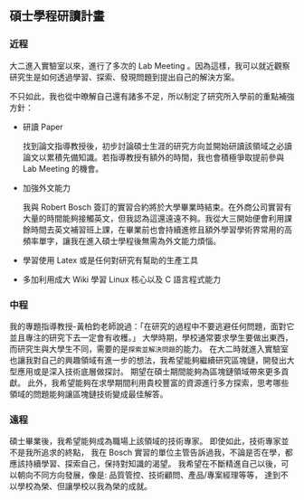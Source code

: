 ## 碩士學程研讀計畫

### 近程

大二進入實驗室以來，進行了多次的 Lab Meeting 。因為這樣，我可以就近觀察研究生是如何透過學習、探索、發現問題到提出自己的解決方案。

不只如此，我也從中暸解自己還有諸多不足，所以制定了研究所入學前的重點補強方針：

- 研讀 Paper

  找到論文指導教授後，初步討論碩士生涯的研究方向並開始研讀該領域之必讀論文以累積先備知識。若指導教授有額外的時間，我也會積極爭取提前參與 Lab Meeting 的機會。

- 加強外文能力

  我與 Robert Bosch 簽訂的實習合約將於大學畢業時結束。在外商公司實習有大量的時間能夠接觸英文，但我認為這還遠遠不夠。我從大三開始便會利用課餘時間去英文補習班上課，在畢業前也會持續進修且額外學習學術界常用的高頻率單字，讓我在進入碩士學程後無需為外文能力煩惱。

- 學習使用 Latex 或是任何對研究有幫助的生產工具

- 多加利用成大 Wiki 學習 Linux 核心以及 C 語言程式能力

### 中程

我的專題指導教授-黃柏鈞老師說過：「在研究的過程中不要逃避任何問題，面對它並且專注的研究下去一定會有收穫。」
大學時期，學校通常要求學生要做出東西，而研究生與大學生不同，需要的是`探索並解決問題`的能力。
在大二時就進入實驗室也讓我對自己的興趣領域有進一步的想法，我希望能夠繼續研究區塊鏈，開發出大型應用或是深入技術底層做探討。
期望在碩士期間能夠為區塊鏈領域帶來更多貢獻。
此外，我希望能夠在求學期間利用貴校豐富的資源進行多方探索，思考哪些領域的問題能夠讓區塊鏈技術變成最佳解答。

### 遠程

碩士畢業後，我希望能夠成為職場上該領域的技術專家。
即使如此，技術專家並不是我所追求的終點，
我在 Bosch 實習的單位主管告訴過我，不論是否在學，都應該持續學習、探索自己，保持對知識的渴望。
我希望在不斷精進自己以後，可以朝向不同方向發展，像是: 品質管控、技術顧問、產品/專案經理等等，
達到不以學校為榮、但讓學校以我為榮的成就。


